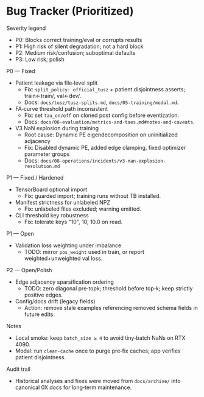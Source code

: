 # Bug Tracker (Prioritized)

Severity legend
- P0: Blocks correct training/eval or corrupts results
- P1: High risk of silent degradation; not a hard block
- P2: Medium risk/confusion; suboptimal defaults
- P3: Low risk; polish

P0 — Fixed
- Patient leakage via file‑level split
  - Fix: `split_policy: official_tusz` + patient disjointness asserts; train←train/, val←dev/.
  - Docs: `docs/tusz/tusz-splits.md`, `docs/05-training/modal.md`.
- FA‑curve threshold path inconsistent
  - Fix: set `tau_on/off` on cloned post config before eventization.
  - Docs: `docs/06-evaluation/metrics-and-taes.md#notes-and-caveats`.
- V3 NaN explosion during training
  - Root cause: Dynamic PE eigendecomposition on uninitialized adjacency
  - Fix: Disabled dynamic PE, added edge clamping, fixed optimizer parameter groups
  - Docs: `docs/08-operations/incidents/v3-nan-explosion-resolution.md`

P1 — Fixed / Hardened
- TensorBoard optional import
  - Fix: guarded import; training runs without TB installed.
- Manifest strictness for unlabeled NPZ
  - Fix: unlabeled files excluded; warning emitted.
- CLI threshold key robustness
  - Fix: tolerate keys "10", 10, 10.0 on read.

P1 — Open
- Validation loss weighting under imbalance
  - TODO: mirror `pos_weight` used in train, or report weighted+unweighted val loss.

P2 — Open/Polish
- Edge adjacency sparsification ordering
  - TODO: zero diagonal pre‑topk; threshold before top‑k; keep strictly positive edges.
- Config/docs drift (legacy fields)
  - Action: remove stale examples referencing removed schema fields in future edits.

Notes
- Local smoke: keep `batch_size ≥ 4` to avoid tiny‑batch NaNs on RTX 4090.
- Modal: run `clean-cache` once to purge pre‑fix caches; app verifies patient disjointness.

Audit trail
- Historical analyses and fixes were moved from `docs/archive/` into canonical 0X docs for long‑term maintenance.
